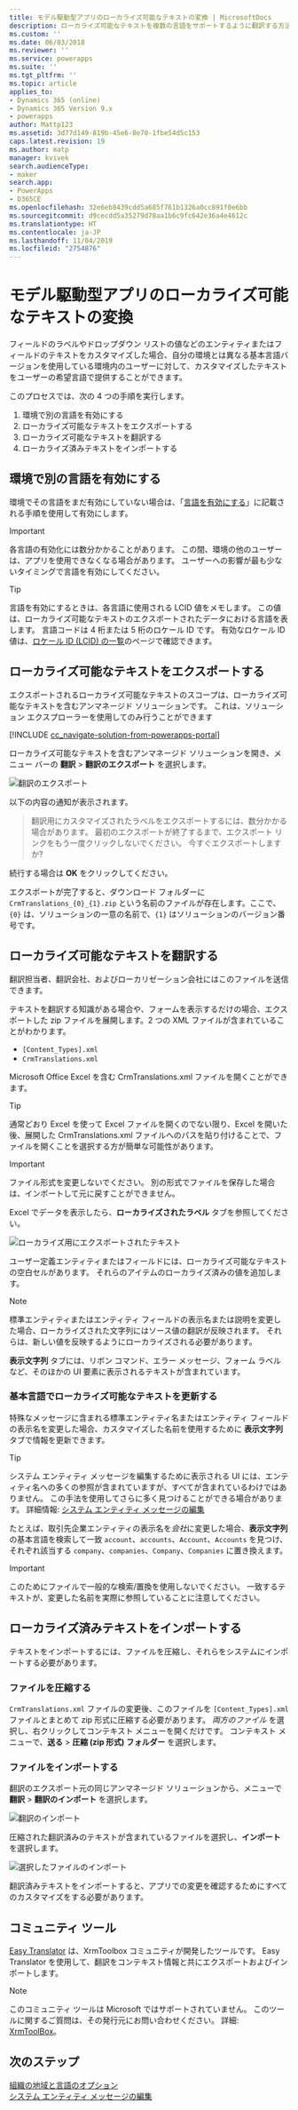 ```yaml
---
title: モデル駆動型アプリのローカライズ可能なテキストの変換 | MicrosoftDocs
description: ローカライズ可能なテキストを複数の言語をサポートするように翻訳する方法について説明します
ms.custom: ''
ms.date: 06/03/2018
ms.reviewer: ''
ms.service: powerapps
ms.suite: ''
ms.tgt_pltfrm: ''
ms.topic: article
applies_to:
- Dynamics 365 (online)
- Dynamics 365 Version 9.x
- powerapps
author: Mattp123
ms.assetid: 3d77d149-819b-45e6-8e70-1fbe54d5c153
caps.latest.revision: 19
ms.author: matp
manager: kvivek
search.audienceType:
- maker
search.app:
- PowerApps
- D365CE
ms.openlocfilehash: 32e6eb8439cdd5a685f761b1326a0cc891f0e6bb
ms.sourcegitcommit: d9cecdd5a35279d78aa1b6c9fc642e36a4e4612c
ms.translationtype: HT
ms.contentlocale: ja-JP
ms.lasthandoff: 11/04/2019
ms.locfileid: "2754876"
---
```

# <a name="translate-localizable-text-for-model-driven-apps"></a>モデル駆動型アプリのローカライズ可能なテキストの変換

フィールドのラベルやドロップダウン リストの値などのエンティティまたはフィールドのテキストをカスタマイズした場合、自分の環境とは異なる基本言語バージョンを使用している環境内のユーザーに対して、カスタマイズしたテキストをユーザーの希望言語で提供することができます。 

このプロセスでは、次の 4 つの手順を実行します。
1. 環境で別の言語を有効にする
2. ローカライズ可能なテキストをエクスポートする
3. ローカライズ可能なテキストを翻訳する
4. ローカライズ済みテキストをインポートする

## <a name="enable-other-languages-for-your-environment"></a>環境で別の言語を有効にする

環境でその言語をまだ有効にしていない場合は、「[言語を有効にする](https://docs.microsoft.com/dynamics365/customer-engagement/admin/enable-languages)」に記載される手順を使用して有効にします。

> [!IMPORTANT]
> 各言語の有効化には数分かかることがあります。 この間、環境の他のユーザーは、アプリを使用できなくなる場合があります。 ユーザーへの影響が最も少ないタイミングで言語を有効にしてください。

> [!TIP]
> 言語を有効にするときは、各言語に使用される LCID 値をメモします。 この値は、ローカライズ可能なテキストのエクスポートされたデータにおける言語を表します。 言語コードは 4 桁または 5 桁のロケール ID です。 有効なロケール ID 値は、[ロケール ID (LCID) の一覧](https://go.microsoft.com/fwlink/?LinkId=122128)のページで確認できます。

## <a name="export-the-localizable-text"></a>ローカライズ可能なテキストをエクスポートする

エクスポートされるローカライズ可能なテキストのスコープは、ローカライズ可能なテキストを含むアンマネージド ソリューションです。 これは、ソリューション エクスプローラーを使用してのみ行うことができます

[!INCLUDE [cc_navigate-solution-from-powerapps-portal](../../includes/cc_navigate-solution-from-powerapps-portal.md)]

ローカライズ可能なテキストを含むアンマネージド ソリューションを開き、メニュー バーの **翻訳** > **翻訳のエクスポート** を選択します。 

![翻訳のエクスポート](media/export-localizable-text.png)

以下の内容の通知が表示されます。
> 翻訳用にカスタマイズされたラベルをエクスポートするには、数分かかる場合があります。 最初のエクスポートが終了するまで、エクスポート リンクをもう一度クリックしないでください。 今すぐエクスポートしますか? 

続行する場合は **OK** をクリックしてください。

エクスポートが完了すると、ダウンロード フォルダーに `CrmTranslations_{0}_{1}.zip` という名前のファイルが存在します。ここで、`{0}` は、ソリューションの一意の名前で、`{1}` はソリューションのバージョン番号です。

## <a name="get-the-localizable-text-translated"></a>ローカライズ可能なテキストを翻訳する

翻訳担当者、翻訳会社、およびローカリゼーション会社にはこのファイルを送信できます。

テキストを翻訳する知識がある場合や、フォームを表示するだけの場合、エクスポートした zip ファイルを展開します。2 つの XML ファイルが含まれていることがわかります。 
 - `[Content_Types].xml`
 - `CrmTranslations.xml`

Microsoft Office Excel を含む CrmTranslations.xml ファイルを開くことができます。

> [!TIP]
> 通常どおり Excel を使って Excel ファイルを開くのでない限り、Excel を開いた後、展開した CrmTranslations.xml ファイルへのパスを貼り付けることで、ファイルを開くことを選択する方が簡単な可能性があります。

> [!IMPORTANT]
> ファイル形式を変更しないでください。 別の形式でファイルを保存した場合は、インポートして元に戻すことができません。

Excel でデータを表示したら、**ローカライズされたラベル** タブを参照してください。

![ローカライズ用にエクスポートされたテキスト](media/localized-labels-tab-exported-languages.png)

ユーザー定義エンティティまたはフィールドには、ローカライズ可能なテキストの空白セルがあります。 それらのアイテムのローカライズ済みの値を追加します。

> [!NOTE]
> 標準エンティティまたはエンティティ フィールドの表示名または説明を変更した場合、ローカライズされた文字列にはソース値の翻訳が反映されます。 それらは、新しい値を反映するようにローカライズされる必要があります。

**表示文字列** タブには、リボン コマンド、エラー メッセージ、フォーム ラベルなど、そのほかの UI 要素に表示されるテキストが含まれています。

### <a name="updating-localizable-text-in-the-base-language"></a>基本言語でローカライズ可能なテキストを更新する

特殊なメッセージに含まれる標準エンティティ名またはエンティティ フィールドの表示名を変更した場合、カスタマイズした名前を使用するために **表示文字列** タブで情報を更新できます。

> [!TIP]
> システム エンティティ メッセージを編集するために表示される UI には、エンティティ名への多くの参照が含まれていますが、すべてが含まれているわけではありません。 この手法を使用してさらに多く見つけることができる場合があります。 詳細情報: [システム エンティティ メッセージの編集](../common-data-service/edit-system-entity-messages.md)

たとえば、取引先企業エンティティの表示名を*会社*に変更した場合、**表示文字列**の基本言語を検索して一致 `account`、`accounts`、`Account`、`Accounts` を見つけ、それぞれ該当する `company`、`companies`、`Company`、`Companies` に置き換えます。

> [!IMPORTANT]
> このためにファイルで一般的な検索/置換を使用しないでください。 一致するテキストが、変更した名前を実際に参照していることに注意してください。


## <a name="import-the-localized-text"></a>ローカライズ済みテキストをインポートする
テキストをインポートするには、ファイルを圧縮し、それらをシステムにインポートする必要があります。

### <a name="compress-the-files"></a>ファイルを圧縮する

`CrmTranslations.xml` ファイルの変更後、このファイルを `[Content_Types].xml` ファイルとまとめて zip 形式に圧縮する必要があります。 *両方のファイル* を選択し、右クリックしてコンテキスト メニューを開くだけです。 コンテキスト メニューで、**送る** > **圧縮 (zip 形式) フォルダー** を選択します。

### <a name="import-the-files"></a>ファイルをインポートする

翻訳のエクスポート元の同じアンマネージド ソリューションから、メニューで **翻訳** > **翻訳のインポート** を選択します。 

![翻訳のインポート](media/import-translations.png)

圧縮された翻訳済みのテキストが含まれているファイルを選択し、**インポート** を選択します。

![選択したファイルのインポート](media/import-translated-text-dialog.png)

翻訳済みテキストをインポートすると、アプリでの変更を確認するためにすべてのカスタマイズをする必要があります。

## <a name="community-tools"></a>コミュニティ ツール

[Easy Translator](https://www.xrmtoolbox.com/plugins/MsCrmTools.Translator/) は、XrmToolbox コミュニティが開発したツールです。 Easy Translator を使用して、翻訳をコンテキスト情報と共にエクスポートおよびインポートします。 

> [!NOTE]
> このコミュニティ ツールは Microsoft ではサポートされていません。
> このツールに関するご質問は、その発行元にお問い合わせください。 詳細: [XrmToolBox](https://www.xrmtoolbox.com)。


## <a name="next-steps"></a>次のステップ
[組織の地域と言語のオプション](https://docs.microsoft.com/dynamics365/customer-engagement/admin/enable-languages)<br />
[システム エンティティ メッセージの編集](../common-data-service/edit-system-entity-messages.md)

